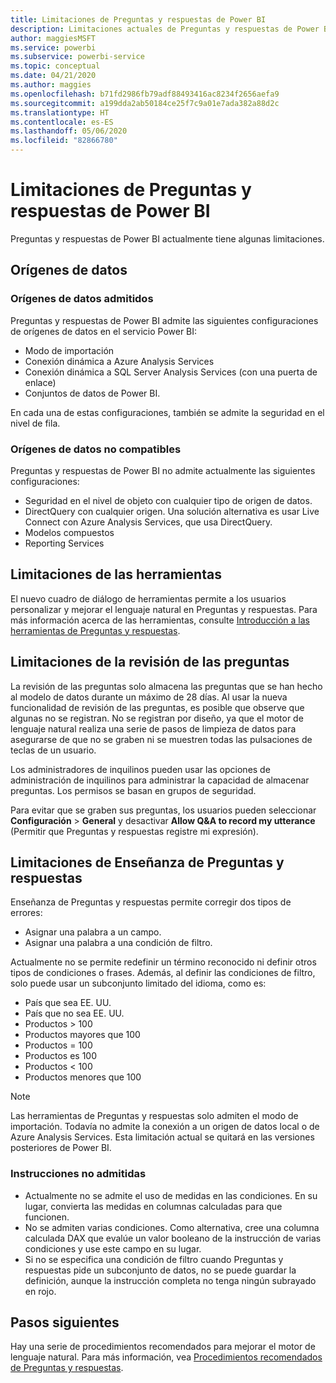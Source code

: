 ```yaml
---
title: Limitaciones de Preguntas y respuestas de Power BI
description: Limitaciones actuales de Preguntas y respuestas de Power BI
author: maggiesMSFT
ms.service: powerbi
ms.subservice: powerbi-service
ms.topic: conceptual
ms.date: 04/21/2020
ms.author: maggies
ms.openlocfilehash: b71fd2986fb79adf88493416ac8234f2656aefa9
ms.sourcegitcommit: a199dda2ab50184ce25f7c9a01e7ada382a88d2c
ms.translationtype: HT
ms.contentlocale: es-ES
ms.lasthandoff: 05/06/2020
ms.locfileid: "82866780"
---
```

# <a name="limitations-of-power-bi-qa"></a>Limitaciones de Preguntas y respuestas de Power BI

Preguntas y respuestas de Power BI actualmente tiene algunas limitaciones.

## <a name="data-sources"></a>Orígenes de datos

### <a name="supported-data-sources"></a>Orígenes de datos admitidos

Preguntas y respuestas de Power BI admite las siguientes configuraciones de orígenes de datos en el servicio Power BI:

- Modo de importación
- Conexión dinámica a Azure Analysis Services
- Conexión dinámica a SQL Server Analysis Services (con una puerta de enlace)
- Conjuntos de datos de Power BI.

En cada una de estas configuraciones, también se admite la seguridad en el nivel de fila.

### <a name="data-sources-not-supported"></a>Orígenes de datos no compatibles

Preguntas y respuestas de Power BI no admite actualmente las siguientes configuraciones:

- Seguridad en el nivel de objeto con cualquier tipo de origen de datos.
- DirectQuery con cualquier origen. Una solución alternativa es usar Live Connect con Azure Analysis Services, que usa DirectQuery.
- Modelos compuestos
- Reporting Services 

## <a name="tooling-limitations"></a>Limitaciones de las herramientas

El nuevo cuadro de diálogo de herramientas permite a los usuarios personalizar y mejorar el lenguaje natural en Preguntas y respuestas. Para más información acerca de las herramientas, consulte [Introducción a las herramientas de Preguntas y respuestas](q-and-a-tooling-intro.md).

## <a name="review-question-limitations"></a>Limitaciones de la revisión de las preguntas

La revisión de las preguntas solo almacena las preguntas que se han hecho al modelo de datos durante un máximo de 28 días. Al usar la nueva funcionalidad de revisión de las preguntas, es posible que observe que algunas no se registran. No se registran por diseño, ya que el motor de lenguaje natural realiza una serie de pasos de limpieza de datos para asegurarse de que no se graben ni se muestren todas las pulsaciones de teclas de un usuario.

Los administradores de inquilinos pueden usar las opciones de administración de inquilinos para administrar la capacidad de almacenar preguntas. Los permisos se basan en grupos de seguridad. 

Para evitar que se graben sus preguntas, los usuarios pueden seleccionar **Configuración** > **General** y desactivar **Allow Q&A to record my utterance** (Permitir que Preguntas y respuestas registre mi expresión). 

## <a name="teach-qa-limitations"></a>Limitaciones de Enseñanza de Preguntas y respuestas

Enseñanza de Preguntas y respuestas permite corregir dos tipos de errores:

- Asignar una palabra a un campo.
- Asignar una palabra a una condición de filtro.

Actualmente no se permite redefinir un término reconocido ni definir otros tipos de condiciones o frases. Además, al definir las condiciones de filtro, solo puede usar un subconjunto limitado del idioma, como es:

- País que sea EE. UU.
- País que no sea EE. UU.
- Productos > 100
- Productos mayores que 100
- Productos = 100
- Productos es 100
- Productos < 100
- Productos menores que 100

> [!NOTE]
> Las herramientas de Preguntas y respuestas solo admiten el modo de importación. Todavía no admite la conexión a un origen de datos local o de Azure Analysis Services. Esta limitación actual se quitará en las versiones posteriores de Power BI.

### <a name="statements-not-supported"></a>Instrucciones no admitidas

- Actualmente no se admite el uso de medidas en las condiciones. En su lugar, convierta las medidas en columnas calculadas para que funcionen.
- No se admiten varias condiciones. Como alternativa, cree una columna calculada DAX que evalúe un valor booleano de la instrucción de varias condiciones y use este campo en su lugar.
- Si no se especifica una condición de filtro cuando Preguntas y respuestas pide un subconjunto de datos, no se puede guardar la definición, aunque la instrucción completa no tenga ningún subrayado en rojo.

## <a name="next-steps"></a>Pasos siguientes

Hay una serie de procedimientos recomendados para mejorar el motor de lenguaje natural. Para más información, vea [Procedimientos recomendados de Preguntas y respuestas](q-and-a-best-practices.md).